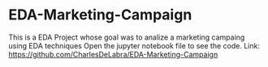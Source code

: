 # EDA-Marketing-Campaign
This is a EDA Project whose goal was to analize a marketing campaing using EDA techniques
Open the jupyter notebook file to see the code.
Link: https://github.com/CharlesDeLabra/EDA-Marketing-Campaign

